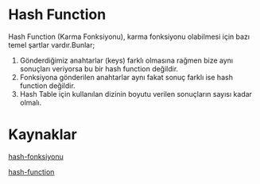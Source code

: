 # Hash Function

 Hash Function (Karma Fonksiyonu), karma fonksiyonu olabilmesi için bazı temel şartlar vardır.Bunlar;

1. Gönderdiğimiz anahtarlar (keys) farklı olmasına rağmen bize aynı sonuçları veriyorsa bu bir hash function değildir.
2. Fonksiyona gönderilen anahtarlar aynı fakat sonuç farklı ise hash function değildir.
3. Hash Table için kullanılan dizinin boyutu verilen sonuçların sayısı kadar olmalı.


# Kaynaklar

[hash-fonksiyonu](https://tr.wikipedia.org/wiki/Hash_fonksiyonu)

[hash-function](https://www.techopedia.com/definition/19744/hash-function)
